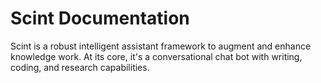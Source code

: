 # Scint Documentation

Scint is a robust intelligent assistant framework to augment and enhance knowledge work. At its core, it's a conversational chat bot with writing, coding, and research capabilities.
